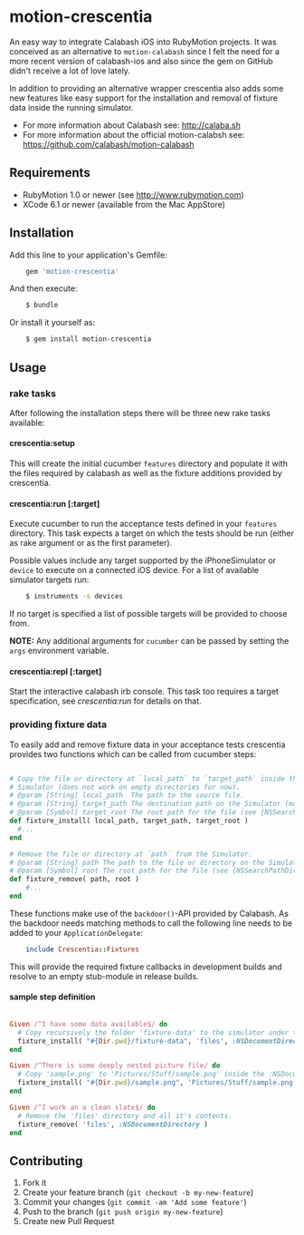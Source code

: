 # motion-crescentia



An easy way to integrate Calabash iOS into RubyMotion projects.
It was conceived as an alternative to `motion-calabash` since I felt the need for a more recent version of calabash-ios and also since the gem on GitHub didn't receive a lot of love lately.

In addition to providing an alternative wrapper crescentia also adds some new features like easy support for the installation and removal of fixture data inside the running simulator.

* For more information about Calabash see: http://calaba.sh
* For more information about the official motion-calabsh see: https://github.com/calabash/motion-calabash


## Requirements

* RubyMotion 1.0 or newer (see http://www.rubymotion.com)
* XCode 6.1 or newer (available from the Mac AppStore)

## Installation

Add this line to your application's Gemfile:

```ruby
    gem 'motion-crescentia'
```

And then execute:

```bash
    $ bundle
```

Or install it yourself as:

```bash
    $ gem install motion-crescentia
```

## Usage

### rake tasks

After following the installation steps there will be three new rake tasks available:

#### crescentia:setup

This will create the initial cucumber `features` directory and populate it with the files required by calabash as well as the fixture additions provided by crescentia.

#### crescentia:run &#91;:target&#93;

Execute cucumber to run the acceptance tests defined in your `features` directory.
This task expects a target on which the tests should be run (either as rake argument or as the first parameter).

Possible values include any target supported by the iPhoneSimulator or `device` to execute on a connected iOS device.
For a list of available simulator targets run:

```bash
    $ instruments -s devices
```

If no target is specified a list of possible targets will be provided to choose from.

**NOTE:** Any additional arguments for `cucumber` can be passed by setting the `args` environment variable.

#### crescentia:repl &#91;:target&#93;

Start the interactive calabash irb console.
This task too requires a target specification, see *crescentia:run* for details on that.

### providing fixture data

To easily add and remove fixture data in your acceptance tests crescentia provides two functions which can be called from cucumber steps:

```ruby

# Copy the file or directory at `local_path` to `target_path` inside the 
# Simulator (does not work on empty directories for now).
# @param [String] local_path  The path to the source file.
# @param [String] target_path The destination path on the Simulator (may contain directory parts).
# @param [Symbol] target_root The root path for the file (see {NSSearchPathDirectory}).
def fixture_install( local_path, target_path, target_root )
  #...
end

# Remove the file or directory at `path` from the Simulator.
# @param [String] path The path to the file or directory on the Simulator.
# @param [Symbol] root The root path for the file (see {NSSearchPathDirectory})
def fixture_remove( path, root )
    #...
end
```

These functions make use of the `backdoor()`-API provided by Calabash.
As the backdoor needs matching methods to call the following line needs to be added to your `ApplicationDelegate`:

```ruby
    include Crescentia::Fixtures
```

This will provide the required fixture callbacks in development builds and resolve to an empty stub-module in release builds.

#### sample step definition

```ruby

Given /^I have some data available$/ do
  # Copy recursively the folder 'fixture-data' to the simulator under the name 'files'
  fixture_install( "#{Dir.pwd}/fixture-data", 'files', :NSDocumentDirectory )
end

Given /^There is some deeply nested picture file/ do
  # Copy 'sample.png' to 'Pictures/Stuff/sample.png' inside the :NSDocumentDirectory.
  fixture_install( "#{Dir.pwd}/sample.png", 'Pictures/Stuff/sample.png', :NSDocumentDirectory )
end

Given /^I work an a clean slate$/ do
  # Remove the 'files' directory and all it's contents.
  fixture_remove( 'files', :NSDocumentDirectory )
end
```

## Contributing

1. Fork it
2. Create your feature branch (`git checkout -b my-new-feature`)
3. Commit your changes (`git commit -am 'Add some feature'`)
4. Push to the branch (`git push origin my-new-feature`)
5. Create new Pull Request
